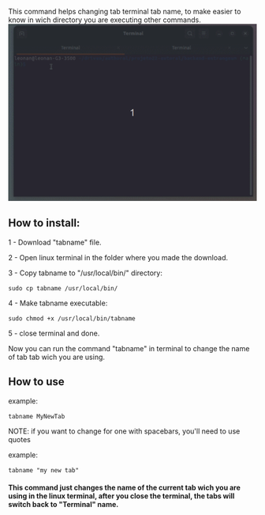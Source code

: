 This command helps changing tab terminal tab name, to make easier to know in wich directory you are executing other commands.
<img src="./gifTabname.gif" >



## How to install:

1 - Download "tabname" file.

2 - Open linux terminal in the folder where you made the download.

3 - Copy tabname to "/usr/local/bin/" directory:
```
sudo cp tabname /usr/local/bin/
```

4 - Make tabname executable:
```
sudo chmod +x /usr/local/bin/tabname
```
5 - close terminal and done.

Now you can run the command "tabname" in terminal to change the name of tab tab wich you are using.

## How to use

example:
```
tabname MyNewTab
```

NOTE: if you want to change for one with spacebars, you'll need to use quotes

example:
```
tabname "my new tab"
```

#### This command just changes the name of the current tab wich you are using in the linux terminal, after you close the terminal, the tabs will switch back to "Terminal" name.
